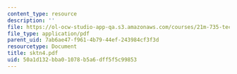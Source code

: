 ```yaml
---
content_type: resource
description: ''
file: https://ol-ocw-studio-app-qa.s3.amazonaws.com/courses/21m-735-technical-design-scenery-mechanisms-and-special-effects-spring-2004/50a1d132bba01078b5a6dff5f5c99853_sktn4.pdf
file_type: application/pdf
parent_uid: 7ab6ae47-f961-4b79-44ef-243984cf3f3d
resourcetype: Document
title: sktn4.pdf
uid: 50a1d132-bba0-1078-b5a6-dff5f5c99853
---
```


